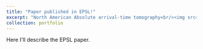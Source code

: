 ```yaml
---
title: "Paper published in EPSL!"
excerpt: "North American Absolute arrival-time tomography<br/><img src='/images/Boyce_2019_Figure_7.jpg'>"
collection: portfolio
---
```


Here I'll describe the EPSL paper.
